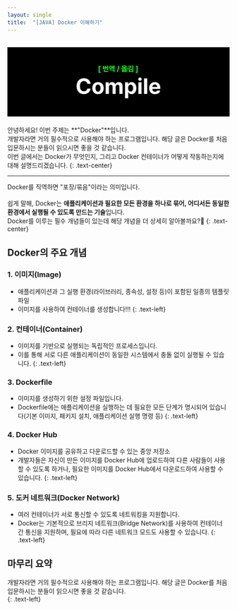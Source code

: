 ```yaml
---
layout: single
title:  "[JAVA] Docker 이해하기"
---
```

  <br>
  <img src="/assets/Compile2.png" style="max-width: 100%; height: auto;" /> 
  <br>
  <br>
  안녕하세요! 이번 주제는 **"Docker"**입니다. 
  <br>
  개발자라면 거의 필수적으로 사용해야 하는 프로그램입니다. 해당 글은 Docker를 처음 입문하시는 분들이 읽으시면 좋을 것 같습니다. 
  <br>
  이번 글에서는 Docker가 무엇인지, 그리고 Docker 컨테이너가 어떻게 작동하는지에 대해 설명드리겠습니다.
  {: .text-center}
  
  <hr/>
  
  Docker를 직역하면 "포장/묶음"이라는 의미입니다.  
  <br>
  쉽게 말해, Docker는 **애플리케이션과 필요한 모든 환경을 하나로 묶어, 어디서든 동일한 환경에서 실행될 수 있도록 만드는 기술**입니다. 
  <br>
  Docker를 이루는 필수 개념들이 있는데 해당 개념을 더 상세히 알아볼까요?🏸
  {: .text-center}
  

## Docker의 주요 개념

### 1. 이미지(Image)
- 애플리케이션과 그 실행 환경(라이브러리, 종속성, 설정 등)이 포함된 일종의 템플릿 파일
- 이미지를 사용하여 컨테이너를 생성합니다!!!
{: .text-left}

### 2. 컨테이너(Container)
- 이미지를 기반으로 실행되는 독립적인 프로세스입니다.
- 이를 통해 서로 다른 애플리케이션이 동일한 시스템에서 충돌 없이 실행될 수 있습니다.
{: .text-left}

### 3. Dockerfile
- 이미지를 생성하기 위한 설정 파일입니다.
- Dockerfile에는 애플리케이션을 실행하는 데 필요한 모든 단계가 명시되어 있습니다(기본 이미지, 패키지 설치, 애플리케이션 실행 명령 등)
{: .text-left}

### 4. Docker Hub
- Docker 이미지를 공유하고 다운로드할 수 있는 중앙 저장소
- 개발자들은 자신이 만든 이미지를 Docker Hub에 업로드하여 다른 사람들이 사용할 수 있도록 하거나, 필요한 이미지를 Docker Hub에서 다운로드하여 사용할 수 있습니다.
{: .text-left}

### 5. 도커 네트워크(Docker Network)
- 여러 컨테이너가 서로 통신할 수 있도록 네트워킹을 지원합니다.
- Docker는 기본적으로 브리지 네트워크(Bridge Network)를 사용하여 컨테이너 간 통신을 지원하며, 필요에 따라 다른 네트워크 모드도 사용할 수 있습니다.
{: .text-left}

## 마무리 요약
개발자라면 거의 필수적으로 사용해야 하는 프로그램입니다. 해당 글은 Docker를 처음 입문하시는 분들이 읽으시면 좋을 것 같습니다.
<br>
{: .text-left}


